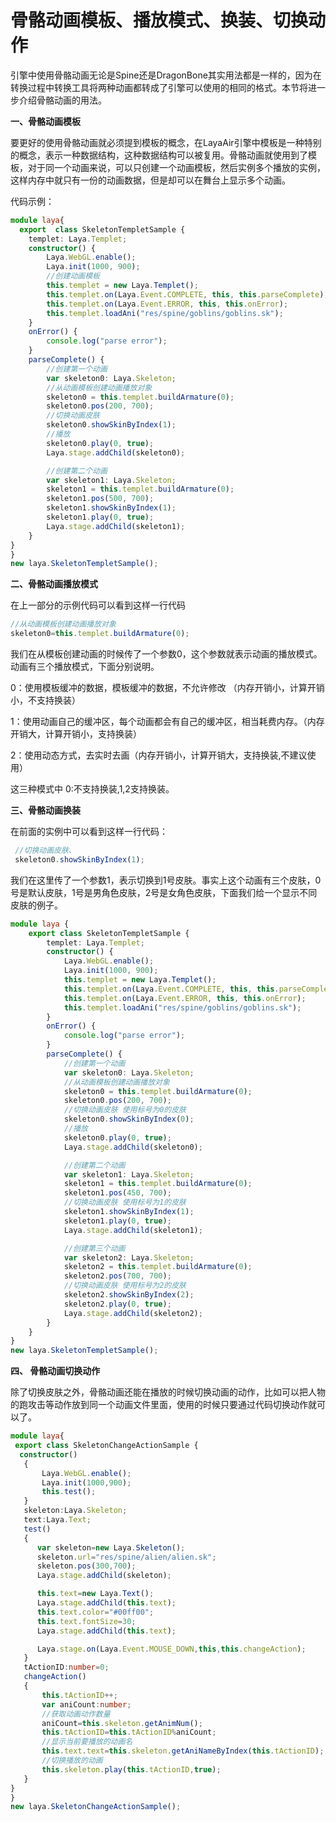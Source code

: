 # 骨骼动画模板、播放模式、换装、切换动作

 引擎中使用骨骼动画无论是Spine还是DragonBone其实用法都是一样的，因为在转换过程中转换工具将两种动画都转成了引擎可以使用的相同的格式。本节将进一步介绍骨骼动画的用法。

**一、骨骼动画模板**

 要更好的使用骨骼动画就必须提到模板的概念，在LayaAir引擎中模板是一种特别的概念，表示一种数据结构，这种数据结构可以被复用。骨骼动画就使用到了模板，对于同一个动画来说，可以只创建一个动画模板，然后实例多个播放的实例，这样内存中就只有一份的动画数据，但是却可以在舞台上显示多个动画。

代码示例：

```typescript
module laya{
  export  class SkeletonTempletSample {
    templet: Laya.Templet;
    constructor() {
        Laya.WebGL.enable();
        Laya.init(1000, 900);
        //创建动画模板
        this.templet = new Laya.Templet();
        this.templet.on(Laya.Event.COMPLETE, this, this.parseComplete);
        this.templet.on(Laya.Event.ERROR, this, this.onError);
        this.templet.loadAni("res/spine/goblins/goblins.sk");
    }
    onError() {
        console.log("parse error");
    }
    parseComplete() {
        //创建第一个动画
        var skeleton0: Laya.Skeleton;
        //从动画模板创建动画播放对象
        skeleton0 = this.templet.buildArmature(0);
        skeleton0.pos(200, 700);
        //切换动画皮肤
        skeleton0.showSkinByIndex(1);
        //播放
        skeleton0.play(0, true);
        Laya.stage.addChild(skeleton0);

        //创建第二个动画
        var skeleton1: Laya.Skeleton;
        skeleton1 = this.templet.buildArmature(0);
        skeleton1.pos(500, 700);
        skeleton1.showSkinByIndex(1);
        skeleton1.play(0, true);
        Laya.stage.addChild(skeleton1);    
    }
}
}
new laya.SkeletonTempletSample();
```

**二、骨骼动画播放模式**

在上一部分的示例代码可以看到这样一行代码

```typescript
//从动画模板创建动画播放对象
skeleton0=this.templet.buildArmature(0);
```

 我们在从模板创建动画的时候传了一个参数0，这个参数就表示动画的播放模式。动画有三个播放模式，下面分别说明。

 0：使用模板缓冲的数据，模板缓冲的数据，不允许修改 （内存开销小，计算开销小，不支持换装）

 1：使用动画自己的缓冲区，每个动画都会有自己的缓冲区，相当耗费内存。（内存开销大，计算开销小，支持换装）

 2：使用动态方式，去实时去画（内存开销小，计算开销大，支持换装,不建议使用）

 这三种模式中 0:不支持换装,1,2支持换装。

**三、骨骼动画换装**

在前面的实例中可以看到这样一行代码：

```typescript
 //切换动画皮肤、
 skeleton0.showSkinByIndex(1);
```

我们在这里传了一个参数1，表示切换到1号皮肤。事实上这个动画有三个皮肤，0号是默认皮肤，1号是男角色皮肤，2号是女角色皮肤，下面我们给一个显示不同皮肤的例子。

```typescript
module laya {
    export class SkeletonTempletSample {
        templet: Laya.Templet;
        constructor() {
            Laya.WebGL.enable();
            Laya.init(1000, 900);
            this.templet = new Laya.Templet();
            this.templet.on(Laya.Event.COMPLETE, this, this.parseComplete);
            this.templet.on(Laya.Event.ERROR, this, this.onError);
            this.templet.loadAni("res/spine/goblins/goblins.sk");
        }
        onError() {
            console.log("parse error");
        }
        parseComplete() {
            //创建第一个动画
            var skeleton0: Laya.Skeleton;
            //从动画模板创建动画播放对象
            skeleton0 = this.templet.buildArmature(0);
            skeleton0.pos(200, 700);
            //切换动画皮肤 使用标号为0的皮肤
            skeleton0.showSkinByIndex(0);
            //播放
            skeleton0.play(0, true);
            Laya.stage.addChild(skeleton0);

            //创建第二个动画
            var skeleton1: Laya.Skeleton;
            skeleton1 = this.templet.buildArmature(0);
            skeleton1.pos(450, 700);
            //切换动画皮肤 使用标号为1的皮肤
            skeleton1.showSkinByIndex(1);
            skeleton1.play(0, true);
            Laya.stage.addChild(skeleton1);

            //创建第三个动画
            var skeleton2: Laya.Skeleton;
            skeleton2 = this.templet.buildArmature(0);
            skeleton2.pos(700, 700);
            //切换动画皮肤 使用标号为2的皮肤
            skeleton2.showSkinByIndex(2);
            skeleton2.play(0, true);
            Laya.stage.addChild(skeleton2);
        }
    }
}
new laya.SkeletonTempletSample();
```

**四、 骨骼动画切换动作**

 除了切换皮肤之外，骨骼动画还能在播放的时候切换动画的动作，比如可以把人物的跑攻击等动作放到同一个动画文件里面，使用的时候只要通过代码切换动作就可以了。

```typescript
module laya{
 export class SkeletonChangeActionSample {
  constructor()
   {
       Laya.WebGL.enable();
       Laya.init(1000,900);
       this.test();
   }
   skeleton:Laya.Skeleton;
   text:Laya.Text;
   test()
   {
      var skeleton=new Laya.Skeleton();
      skeleton.url="res/spine/alien/alien.sk";
      skeleton.pos(300,700);
      Laya.stage.addChild(skeleton);

      this.text=new Laya.Text();
      Laya.stage.addChild(this.text);
      this.text.color="#00ff00";
      this.text.fontSize=30;
      Laya.stage.addChild(this.text);

      Laya.stage.on(Laya.Event.MOUSE_DOWN,this,this.changeAction);
   }
   tActionID:number=0;
   changeAction()
   {
       this.tActionID++;
       var aniCount:number;
       //获取动画动作数量
       aniCount=this.skeleton.getAnimNum();
       this.tActionID=this.tActionID%aniCount;
       //显示当前要播放的动画名
       this.text.text=this.skeleton.getAniNameByIndex(this.tActionID);
       //切换播放的动画
       this.skeleton.play(this.tActionID,true);
   }
}
}
new laya.SkeletonChangeActionSample();
```

